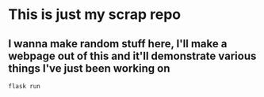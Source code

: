 # This is just my scrap repo
## I wanna make random stuff here, I'll make a webpage out of this and it'll demonstrate various things I've just been working on

```
flask run
```